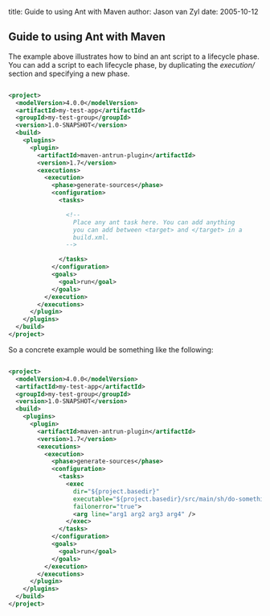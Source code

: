 title: Guide to using Ant with Maven
author: Jason van Zyl
date: 2005-10-12

<!--
Licensed to the Apache Software Foundation (ASF) under one
or more contributor license agreements.  See the NOTICE file
distributed with this work for additional information
regarding copyright ownership.  The ASF licenses this file
to you under the Apache License, Version 2.0 (the
"License"); you may not use this file except in compliance
with the License.  You may obtain a copy of the License at

    http://www.apache.org/licenses/LICENSE-2.0

Unless required by applicable law or agreed to in writing,
software distributed under the License is distributed on an
"AS IS" BASIS, WITHOUT WARRANTIES OR CONDITIONS OF ANY
KIND, either express or implied.  See the License for the
specific language governing permissions and limitations
under the License.
-->
## Guide to using Ant with Maven

 The example above illustrates how to bind an ant script to a lifecycle phase. You can add a script to each lifecycle phase, by duplicating the _execution/_ section and specifying a new phase.

```xml

<project>
  <modelVersion>4.0.0</modelVersion>
  <artifactId>my-test-app</artifactId>
  <groupId>my-test-group</groupId>
  <version>1.0-SNAPSHOT</version>
  <build>
    <plugins>
      <plugin>
        <artifactId>maven-antrun-plugin</artifactId>
        <version>1.7</version>
        <executions>
          <execution>
            <phase>generate-sources</phase>
            <configuration>
              <tasks>

                <!--
                  Place any ant task here. You can add anything
                  you can add between <target> and </target> in a
                  build.xml.
                -->

              </tasks>
            </configuration>
            <goals>
              <goal>run</goal>
            </goals>
          </execution>
        </executions>
      </plugin>
    </plugins>
  </build>
</project>

```

 So a concrete example would be something like the following:

```xml

<project>
  <modelVersion>4.0.0</modelVersion>
  <artifactId>my-test-app</artifactId>
  <groupId>my-test-group</groupId>
  <version>1.0-SNAPSHOT</version>
  <build>
    <plugins>
      <plugin>
        <artifactId>maven-antrun-plugin</artifactId>
        <version>1.7</version>
        <executions>
          <execution>
            <phase>generate-sources</phase>
            <configuration>
              <tasks>
                <exec
                  dir="${project.basedir}"
                  executable="${project.basedir}/src/main/sh/do-something.sh"
                  failonerror="true">
                  <arg line="arg1 arg2 arg3 arg4" />
                </exec>
              </tasks>
            </configuration>
            <goals>
              <goal>run</goal>
            </goals>
          </execution>
        </executions>
      </plugin>
    </plugins>
  </build>
</project>

```
